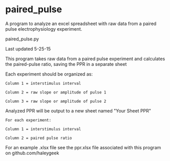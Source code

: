 # paired_pulse
A program to analyze an excel spreadsheet with raw data from a paired pulse electrophysiology experiment.

paired_pulse.py

Last updated 5-25-15


This program takes raw data from a paired pulse experiment and calculates the paired-pulse ratio, saving the PPR in a separate sheet


Each experiment should be organized as:

    Column 1 = interstimulus interval

    Column 2 = raw slope or amplitude of pulse 1
  
    Column 3 = raw slope or amplitude of pulse 2
  

Analyzed PPR will be output to a new sheet named "Your Sheet PPR"

    For each experiment:
  
    Column 1 = interstimulus interval
  
    Column 2 = paired pulse ratio
  
  
For an example .xlsx file see the ppr.xlsx file associated with this program on github.com/haleygeek 
